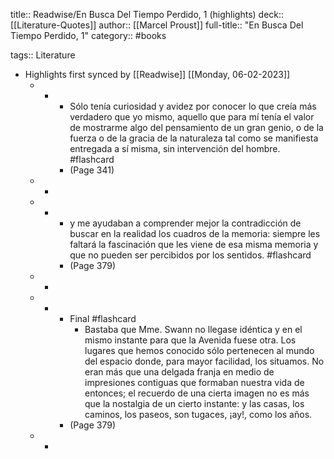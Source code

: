title:: Readwise/En Busca Del Tiempo Perdido, 1 (highlights)
deck:: [[Literature-Quotes]]
author:: [[Marcel Proust]]
full-title:: "En Busca Del Tiempo Perdido, 1"
category:: #books

tags:: Literature

- Highlights first synced by [[Readwise]] [[Monday, 06-02-2023]]
	- -
		- Sólo tenía curiosidad y avidez por conocer lo que creía más verdadero que yo mismo, aquello que para mí tenía el valor de mostrarme algo del pensamiento de un gran genio, o de la fuerza o de la gracia de la naturaleza tal como se manifiesta entregada a sí misma, sin intervención del hombre. #flashcard
		- (Page 341)
	- -
	- -
		- y me ayudaban a comprender mejor la contradicción de buscar en la realidad los cuadros de la memoria: siempre les faltará la fascinación que les viene de esa misma memoria y que no pueden ser percibidos por los sentidos. #flashcard
		- (Page 379)
	- -
	- -
		- Final #flashcard
			- Bastaba que Mme. Swann no llegase idéntica y en el mismo instante para que la Avenida fuese otra. Los lugares que hemos conocido sólo pertenecen al mundo del espacio donde, para mayor facilidad, los situamos. No eran más que una delgada franja en medio de impresiones contiguas que formaban nuestra
			  vida de entonces; el recuerdo de una cierta imagen no es más que la nostalgia de un cierto instante: y las casas, los caminos, los paseos, son tugaces, ¡ay!, como los años.
		- (Page 379)
	- -